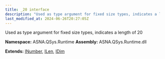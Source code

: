 ```yaml
---
title: _20 interface
description: "Used as type argument for fixed size types, indicates a length of 20  "
last_modified_at: 2024-06-26T20:27:05Z
---
```


Used as type argument for fixed size types, indicates a length of 20 

**Namespace:** ASNA.QSys.Runtime
**Assembly:** ASNA.QSys.Runtime.dll

**Extends:** [INumber](/reference/runtime/qsys-runtime/i-number.html), [ILen](/reference/runtime/qsys-runtime/i-len.html), [IDim](/reference/runtime/qsys-runtime/i-dim.html)
<br>
<br>
